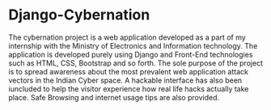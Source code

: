 # Django-Cybernation
The cybernation project is a web application developed as a part of my internship with the Ministry of Electronics and Information technology. The application is developed purely using Django and Front-End technologies such as HTML, CSS, Bootstrap and so forth. The sole purpose of the project is to spread awareness about the most prevalent web application attack vectors in the Indian Cyber space. A hackable interface has also been iuncluded to help the visitor experience how real life hacks actually take place. Safe Browsing and internet usage tips are also provided.
